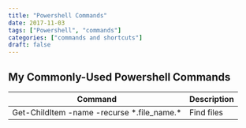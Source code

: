 ```yaml
---
title: "Powershell Commands"
date: 2017-11-03
tags: ["Powershell", "commands"]
categories: ["commands and shortcuts"]
draft: false
---
```


## My Commonly-Used Powershell Commands

Command | Description
---------|------------
Get-ChildItem <Folder> -name -recurse \*.file_name.\* | Find files

